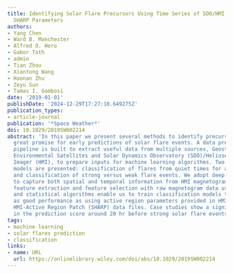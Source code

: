 ```yaml
---
title: Identifying Solar Flare Precursors Using Time Series of SDO/HMI Images and
  SHARP Parameters
authors:
- Yang Chen
- Ward B. Manchester
- Alfred O. Hero
- Gabor Toth
- admin
- Tian Zhou
- Xiantong Wang
- Haonan Zhu
- Zeyu Sun
- Tamas I. Gombosi
date: '2019-01-01'
publishDate: '2024-12-29T17:27:10.649275Z'
publication_types:
- article-journal
publication: '*Space Weather*'
doi: 10.1029/2019SW002214
abstract: 'In this paper we present several methods to identify precursors that show
  great promise for early predictions of solar flare events. A data preprocessing
  pipeline is built to extract useful data from multiple sources, Geostationary Operational
  Environmental Satellites and Solar Dynamics Observatory (SDO)/Helioseismic and Magnetic
  Imager (HMI), to prepare inputs for machine learning algorithms. Two classification
  models are presented: classification of flares from quiet times for active regions
  and classification of strong versus weak flare events. We adopt deep learning algorithms
  to capture both spatial and temporal information from HMI magnetogram data. Effective
  feature extraction and feature selection with raw magnetogram data using deep learning
  and statistical algorithms enable us to train classification models to achieve almost
  as good performance as using active region parameters provided in HMI/Space-Weather
  HMI-Active Region Patch (SHARP) data files. Case studies show a significant increase
  in the prediction score around 20 hr before strong solar flare events.'
tags:
- machine learning
- solar flares prediction
- classification
links:
- name: URL
  url: https://onlinelibrary.wiley.com/doi/abs/10.1029/2019SW002214
---
```

